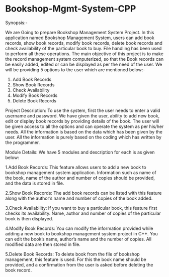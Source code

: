 # Bookshop-Mgmt-System-CPP

Synopsis:-

We are Going to prepare Bookshop Management System Project. In this application named Bookshop Management System, users can add book records, show book records, modify book records, delete book records and check availability of the particular book to buy. File handling has been used to perform all these operations. The main objective of this project is to make the record management system computerized, so that the Book records can be easily added, edited or can be displayed as per the need of the user. We will be providing 5 options to the user which are mentioned below:-
1. Add Book Records
2. Show Book Records	
3. Check Availability
4. Modify Book Records
5. Delete Book Records


Project Description:
To use the system, first the user needs to enter a valid username and password. We have given the user, ability to add new book, edit or display book records by providing details of the book. The user will be given access to all the options and can operate the system as per his/her needs. All the information is based on the data which has been given by the user. All the information is purely based on the coding which has written by the programmer.


Module Details:
We have 5 modules and description for each is as given below:

1.Add Book Records: 
This feature allows users to add a new book to bookshop management system application. Information such as name of the book, name of the author and number of copies should be provided, and the data is stored in file.

2.Show Book Records:
The add book records can be listed with this feature along with the author’s name and number of copies of the book added.

3.Check Availability: 
If you want to buy a particular book, this feature first checks its availability. Name, author and number of copies of the particular book is then displayed.

4.Modify Book Records: 
You can modify the information provided while adding a new book to bookshop management system project in C++. You can edit the book’s name, author’s name and the number of copies. All modified data are then stored in file.

5.Delete Book Records:
To delete book from the file of bookshop management, this feature is used. For this the book name should be provided, and a confirmation from the user is asked before deleting the book record.
